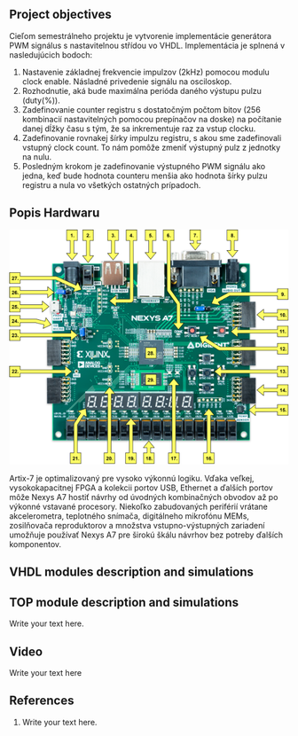 ## Project objectives

Cieľom semestrálneho projektu je vytvorenie implementácie generátora PWM signálus s nastavitelnou střídou vo VHDL. Implementácia je splnená v nasledujúcich bodoch: 
1. Nastavenie základnej frekvencie impulzov (2kHz) pomocou modulu clock enable. Násladné privedenie signálu na osciloskop.
2. Rozhodnutie, aká bude maximálna perióda daného výstupu pulzu (duty(%)).
3. Zadefinovanie counter registru s dostatočným počtom bitov (256 kombinacií nastavitelných pomocou prepínačov na doske) na počítanie danej dĺžky času s tým, že sa inkrementuje raz za vstup clocku.
4. Zadefinovanie rovnakej šírky impulzu registru, s akou sme zadefinovali vstupný clock count. To nám pomôže zmeniť výstupný pulz z jednotky na nulu. 
5. Posledným krokom je zadefinovanie výstupného PWM signálu ako jedna, keď  bude hodnota counteru menšia ako hodnota šírky pulzu registru a nula vo všetkých ostatných prípadoch. 

<a name="Nexys A7-50T"></a>

## Popis Hardwaru

 ![your figure](images/nexys_a7.png)

Artix-7 je optimalizovaný pre vysoko výkonnú logiku. Vďaka veľkej, vysokokapacitnej FPGA a kolekcii portov USB, Ethernet a ďalších portov môže Nexys A7 
hostiť návrhy od úvodných kombinačných obvodov až po výkonné vstavané procesory. Niekoľko zabudovaných periférií vrátane akcelerometra, teplotného snímača, 
digitálneho mikrofónu MEMs, zosilňovača reproduktorov a množstva vstupno-výstupných zariadení umožňuje používať Nexys A7 pre širokú škálu návrhov 
bez potreby ďalších komponentov. 

<a name="Popis a simulácia modulov napísaných v jazyku VHDL"></a>

## VHDL modules description and simulations



<a name="top"></a>

## TOP module description and simulations

Write your text here.

<a name="video"></a>

## Video

Write your text here

<a name="references"></a>

## References

1. Write your text here.

